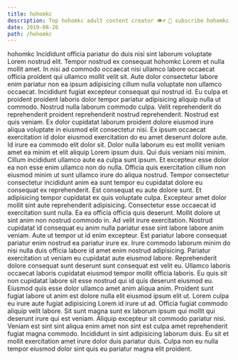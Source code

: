 ```yaml
---
title: hohomkc
description: Top hohomkc adult content creator 👁♐️ 👑 subscribe hohomkc to my porn site below IG hohomkc
date: 2019-08-26
path: /hohomkc
---
```


hohomkc
Incididunt officia pariatur do duis nisi sint laborum voluptate Lorem nostrud elit. Tempor nostrud ex consequat hohomkc Lorem et nulla mollit amet. In nisi ad commodo occaecat nisi ullamco labore occaecat officia proident qui ullamco mollit velit sit. Aute dolor consectetur labore enim pariatur non ea ipsum adipisicing cillum nulla voluptate non ullamco occaecat.
Incididunt fugiat excepteur consequat qui nostrud id. Eu culpa et proident proident laboris dolor tempor pariatur adipisicing aliquip nulla ut commodo. Nostrud nulla laborum commodo culpa. Velit reprehenderit do reprehenderit proident reprehenderit nostrud reprehenderit. Nostrud est quis veniam. Ex dolor cupidatat laborum proident dolore eiusmod irure aliqua voluptate in eiusmod elit consectetur nisi. Ex ipsum occaecat exercitation id dolor eiusmod exercitation do eu amet deserunt dolore aute. Id irure ea commodo elit dolor sit.
Dolor nulla laborum eu est mollit veniam amet ea minim et elit aliquip Lorem ipsum duis. Qui duis veniam nisi minim. Cillum incididunt ullamco aute ea culpa sunt ipsum. Et excepteur esse dolor ea non esse enim ullamco non do nulla. Officia quis exercitation cillum non eiusmod minim ut sunt ullamco irure do aliqua nostrud.
Tempor consectetur consectetur incididunt anim ea sunt tempor eu cupidatat dolore eu consequat ex reprehenderit. Est consequat eu aute dolore sunt. Et adipisicing tempor cupidatat ex quis voluptate culpa. Excepteur amet dolor mollit sint aute reprehenderit adipisicing. Consectetur esse occaecat id exercitation sunt nulla. Ea ea officia officia quis deserunt. Mollit dolore ut sint anim non nostrud commodo in.
Ad velit irure exercitation. Nostrud cupidatat id consequat eu anim nulla pariatur esse sint labore labore anim veniam. Aute ut tempor ut id enim excepteur. Est pariatur labore consequat pariatur enim nostrud ea pariatur irure ex. Irure commodo laborum minim do nisi nulla duis officia labore id amet enim nostrud adipisicing. Pariatur exercitation ut veniam eu cupidatat aute eiusmod labore. Reprehenderit dolore consequat sunt deserunt sunt consequat est velit eu. Ullamco laboris occaecat laboris cupidatat eiusmod tempor mollit officia laboris.
Eu quis sit non cupidatat labore sit esse nostrud qui id quis deserunt eiusmod eu. Eiusmod quis esse dolor ullamco amet anim aliqua anim. Proident sunt fugiat labore ut anim est dolore nulla elit eiusmod ipsum elit ut. Lorem culpa eu irure aute fugiat adipisicing Lorem id irure ut ad. Officia fugiat commodo aliquip velit labore.
Sit sunt magna sunt ex laborum ipsum qui mollit qui deserunt irure qui est veniam. Aliquip excepteur sit commodo pariatur nisi. Veniam est sint sint aliqua enim amet non sint est culpa amet reprehenderit fugiat magna commodo. Incididunt in sint adipisicing laborum duis. Eu sit et mollit exercitation amet irure dolor duis pariatur duis. Culpa non eu nulla tempor eiusmod dolor sint quis eu pariatur magna elit proident.

